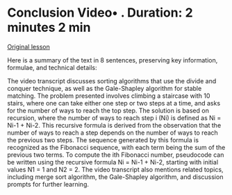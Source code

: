 # Conclusion Video• . Duration: 2 minutes 2 min

[Original lesson](https://www.coursera.org/learn/uol-fundamentals-of-computer-science/lecture/Uj4Py/conclusion)

Here is a summary of the text in 8 sentences, preserving key information, formulae, and technical details:

The video transcript discusses sorting algorithms that use the divide and conquer technique, as well as the Gale-Shapley algorithm for stable matching. The problem presented involves climbing a staircase with 10 stairs, where one can take either one step or two steps at a time, and asks for the number of ways to reach the top step. The solution is based on recursion, where the number of ways to reach step i (Ni) is defined as Ni = Ni-1 + Ni-2. This recursive formula is derived from the observation that the number of ways to reach a step depends on the number of ways to reach the previous two steps. The sequence generated by this formula is recognized as the Fibonacci sequence, with each term being the sum of the previous two terms. To compute the ith Fibonacci number, pseudocode can be written using the recursive formula Ni = Ni-1 + Ni-2, starting with initial values N1 = 1 and N2 = 2. The video transcript also mentions related topics, including merge sort algorithm, the Gale-Shapley algorithm, and discussion prompts for further learning.

